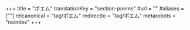 +++
title = "ポエム"
translationKey = "section-poems"
#url = ""
#aliases = [""]
relcanonical = "tag/ポエム"
redirectto = "tag/ポエム"
metarobots = "noindex"
+++
